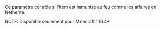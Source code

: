 Ce paramètre contrôle si l'item est immunisé au feu comme les affaires en Netherite.

NOTE: Disponible seulement pour Minecraft 1.16.4+
